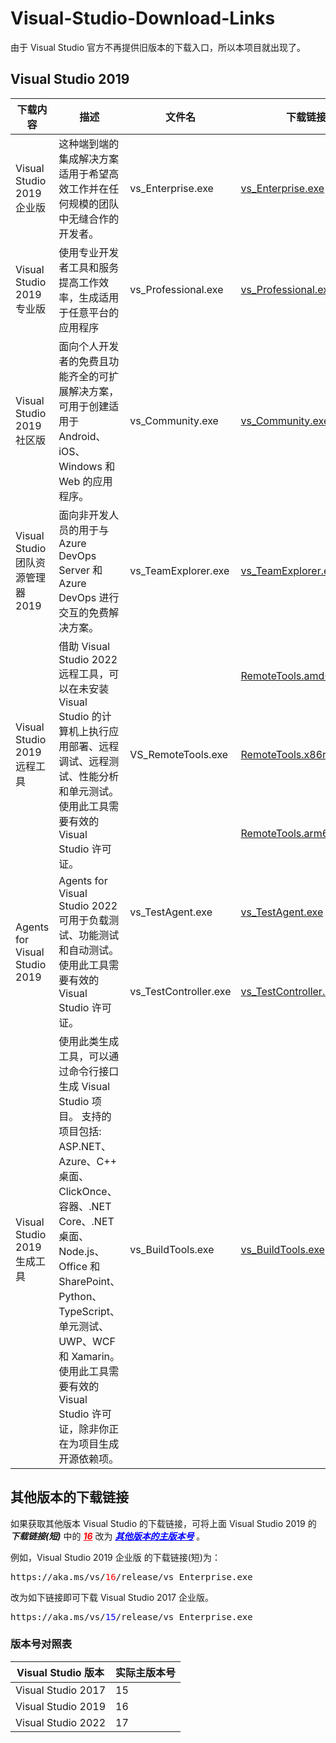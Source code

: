 # Visual-Studio-Download-Links

由于 Visual Studio 官方不再提供旧版本的下载入口，所以本项目就出现了。

## Visual Studio 2019

<table>
    <thead>
        <tr>
            <th>下载内容</th>
            <th>描述</th>
            <th>文件名</th>
            <th>下载链接(短)</th>
            <th>下载链接</th>
        </tr>
    </thead>
    <tbody>
        <tr>
            <td>Visual Studio 2019 企业版</td>
            <td>这种端到端的集成解决方案适用于希望高效工作并在任何规模的团队中无缝合作的开发者。</td>
            <td>vs_Enterprise.exe</td>
            <td><a href="https://aka.ms/vs/16/release/vs_Enterprise.exe">vs_Enterprise.exe</a></td>
            <td><a href="https://download.visualstudio.microsoft.com/download/pr/93f24e82-778c-46ae-92f9-8d3010ecd011/57388287c03290cfe1c6c521280d0162b2b3cbdef2b510031fc3b78ee3975a72/vs_Enterprise.exe">vs_Enterprise.exe</a></td>
        </tr>
        <tr>
            <td>Visual Studio 2019 专业版</td>
            <td>使用专业开发者工具和服务提高工作效率，生成适用于任意平台的应用程序</td>
            <td>vs_Professional.exe</td>
            <td><a href="https://aka.ms/vs/16/release/vs_Professional.exe">vs_Professional.exe</a></td>
            <td><a href="https://download.visualstudio.microsoft.com/download/pr/93f24e82-778c-46ae-92f9-8d3010ecd011/4dc0949e67854d1a724615316f04f7d498fc8c8185222cf67b40d03b985bd733/vs_Professional.exe">vs_Professional.exe</a></td>
        </tr>
        <tr>
            <td>Visual Studio 2019 社区版</td>
            <td>面向个人开发者的免费且功能齐全的可扩展解决方案，可用于创建适用于 Android、iOS、Windows 和 Web 的应用程序。</td>
            <td>vs_Community.exe</td>
            <td><a href="https://aka.ms/vs/16/release/vs_Community.exe">vs_Community.exe</a></td>
            <td><a href="https://download.visualstudio.microsoft.com/download/pr/93f24e82-778c-46ae-92f9-8d3010ecd011/a5da04d78b1f94ab145a365733476df7a1ec6219fa17f09c7e2f3c7cd74d9c9e/vs_Community.exe">vs_Community.exe</a></td>
        </tr>
        <tr>
            <td>Visual Studio 团队资源管理器 2019</td>
            <td>面向非开发人员的用于与 Azure DevOps Server 和 Azure DevOps 进行交互的免费解决方案。</td>
            <td>vs_TeamExplorer.exe</td>
            <td><a href="https://aka.ms/vs/16/release/vs_TeamExplorer.exe">vs_TeamExplorer.exe</a></td>
            <td><a href="https://download.visualstudio.microsoft.com/download/pr/93f24e82-778c-46ae-92f9-8d3010ecd011/97f25a39a778b3ddb4f82636b5d5a33040130d6faf3814a7bba74e39fbb90486/vs_TeamExplorer.exe">vs_TeamExplorer.exe</a></td>
        </tr>
        <tr>
            <td rowspan = 3>Visual Studio 2019 远程工具</td>
            <td rowspan = 3>借助 Visual Studio 2022 远程工具，可以在未安装 Visual Studio 的计算机上执行应用部署、远程调试、远程测试、性能分析和单元测试。 使用此工具需要有效的 Visual Studio 许可证。</td>
            <td rowspan = 3>VS_RemoteTools.exe</td>
            <td><a href="https://aka.ms/vs/16/release/RemoteTools.amd64ret.chs.exe">RemoteTools.amd64ret.chs.exe</a></td>
            <td><a href="https://download.visualstudio.microsoft.com/download/pr/379e9ebb-6cff-46fc-9a72-142b55e48df3/4dba2ee3e10f318660fd3d46961647f907a200aa458da5770be714fb455b50b8/VS_RemoteTools.exe">RemoteTools.amd64ret.chs.exe</a></td>
        </tr>
        <tr>
            <td><a href="https://aka.ms/vs/16/release/RemoteTools.x86ret.chs.exe">RemoteTools.x86ret.chs.exe</a></td>
            <td><a href="https://download.visualstudio.microsoft.com/download/pr/379e9ebb-6cff-46fc-9a72-142b55e48df3/9c149a9d96d1fd5454498607d64f85540cb0e820b6d6774fb9a6606a74517975/VS_RemoteTools.exe">RemoteTools.x86ret.chs.exe</a></td>
        </tr>
        <tr>
            <td><a href="https://aka.ms/vs/16/release/RemoteTools.arm64ret.chs.exe">RemoteTools.arm64ret.chs.exe</a></td>
            <td><a href="https://download.visualstudio.microsoft.com/download/pr/379e9ebb-6cff-46fc-9a72-142b55e48df3/d0eb209f08164abdbedcd53353609e9f054bd11e1652b1b5197ee56305f2cf00/VS_RemoteTools.exe">RemoteTools.arm64ret.chs.exe</a></td>
        </tr>
        <tr>
            <td rowspan = 2>Agents for Visual Studio 2019</td>
            <td rowspan = 2>Agents for Visual Studio 2022 可用于负载测试、功能测试和自动测试。 使用此工具需要有效的 Visual Studio 许可证。</td>
            <td>vs_TestAgent.exe</td>
            <td><a href="https://aka.ms/vs/16/release/vs_TestAgent.exe">vs_TestAgent.exe</a></td>
            <td><a href="https://download.visualstudio.microsoft.com/download/pr/93f24e82-778c-46ae-92f9-8d3010ecd011/dcc14185d9b0f936657fa78ce22b705855826c7d90db7713d124453c58744197/vs_TestAgent.exe">vs_TestAgent.exe</a></td>
        </tr>
        <tr>
            <td>vs_TestController.exe</td>
            <td><a href="https://aka.ms/vs/16/release/vs_TestController.exe">vs_TestController.exe</a></td>
            <td><a href="https://download.visualstudio.microsoft.com/download/pr/93f24e82-778c-46ae-92f9-8d3010ecd011/db875e7be1f82ef5ec8f585ca20adbf93c00bf6374f5bab4943a2fa1dbb18d58/vs_TestController.exe">vs_TestController.exe</a></td>
        </tr>
        <tr>
            <td>Visual Studio 2019 生成工具</td>
            <td>使用此类生成工具，可以通过命令行接口生成 Visual Studio 项目。 支持的项目包括: ASP.NET、Azure、C++ 桌面、ClickOnce、容器、.NET Core、.NET 桌面、Node.js、Office 和 SharePoint、Python、TypeScript、单元测试、UWP、WCF 和 Xamarin。 使用此工具需要有效的 Visual Studio 许可证，除非你正在为项目生成开源依赖项。</td>
            <td>vs_BuildTools.exe</td>
            <td><a href="https://aka.ms/vs/16/release/vs_BuildTools.exe">vs_BuildTools.exe</a></td>
            <td><a href="https://download.visualstudio.microsoft.com/download/pr/93f24e82-778c-46ae-92f9-8d3010ecd011/ce6d976f23a41678262845b1ca6c441be204abf196ed6f03768734c2426242f5/vs_BuildTools.exe">vs_BuildTools.exe</a></td>
        </tr>
    </tbody>
</table>


## 其他版本的下载链接

如果获取其他版本 Visual Studio 的下载链接，可将上面 Visual Studio 2019 的 ***下载链接(短)*** 中的 <font color = 'red'><u>***16***</u></font> 改为 <font color = 'blue'><u>***其他版本的主版本号***</u></font> 。

例如，Visual Studio 2019 企业版 的下载链接(短)为：

<pre>
https://aka.ms/vs/<font color = 'red'>16</font>/release/vs_Enterprise.exe
</pre>

改为如下链接即可下载 Visual Studio 2017 企业版。

<pre>
https://aka.ms/vs/<font color = 'blue'>15</font>/release/vs_Enterprise.exe
</pre>

### 版本号对照表

| Visual Studio 版本 | 实际主版本号 |
|---|---|
| Visual Studio 2017 | 15 |
| Visual Studio 2019 | 16 |
| Visual Studio 2022 | 17 |
